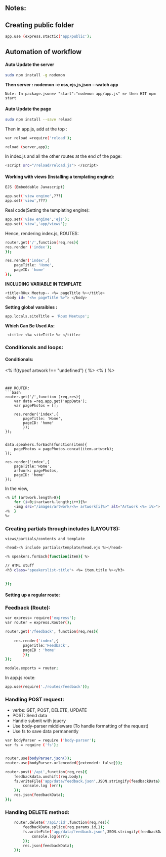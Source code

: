 ## Notes: 

  
## Creating public folder  

```bash
app.use (express.stactic('app/public');
```
  
  
## Automation of workflow  

#### Auto Update the server
```bash
sudo npm install -g nodemon  
```

**Then server :  nodemon -e css,ejs,js,json --watch app**

```Note: In package.json=> "start":"nodemon app/app.js" => then HIT npm start```


#### Auto Update the page 
```bash
sudo npm install --save reload
```

Then in app.js, add at the top : 
```bash
var reload =require('reload');

reload (server,app);
```

In index.js and all the other routes at the end of the page:   
```bash 
<script src="/reload/reload.js"> </script>
```

#### Working with views (Installing a templating engine): 

```bash 
EJS (Embeddable Javascript)

app.set('view engine',???)
app.set('view',???)

```
Real code(Setting the templating engine):  
```bash
app.set('view engine','ejs');
app.set('view','app/views');
```
   
Hence, rendering index.js, ROUTES:   
```bash
router.get('/',function(req,res){
res.render ('index');     
});
```
  
```bash
res.render('index',{
	pageTitle: 'Home',
	pageID: 'home'
});  
```

**INCLUDING VARIABLE IN TEMPLATE**  
```bash
<title>ROux Meetup-- <%= pageTitle %></title>
<body id= "<%= pageTitle %>"> </body>
```
  
  
**Setting global varaibles :**  
```bash   
app.locals.siteTitle = 'Roux Meetups';
```
  
**Which Can Be Used As:**
```bash
 <title> <%= siteTitle %> </title>
```
  

### Conditionals and loops:    
  
#### Conditionals:    
<% if(typeof artwork !== "undefined") { %>
	<script src="/js/pixgrid.js"> </script>
<% } %>
```  
  
  
### ROUTER:  
```bash
router.get('/',function (req,res){
	var data =req.app.get('appData');
	var pagePhotos = [];

	res.render('index',{
		pageTitle: 'Home',
		pageID: 'home'
		});
});  
  
  
data.speakers.forEach(function(item){
	pagePhotos = pagePhotos.concat(item.artwork);
});

res.render('index',{
	pageTitle:'Home',
	artwork: pagePhotos,
	pageID: 'home'
});
```

In the view, 
```bash
<% if (artwork.length>0){
	for (i=0;i<artwork.length;i++){%>
	<img src="/images/artwork/<%= artwork[i]%>" alt="Artwork <%= i%>">
<%	}
%>
```
  

### Creating partials through includes (LAYOUTS):  
`views/partials/contents and template`
```bash 
<head><% include partials/template/head.ejs %></head>
```  


```bash 
<% speakers.forEach(function(item){ %>

// HTML stuff 
<h3 class="speakerslist-title"> <%= item.title %></h3>
	

});

```

#### Setting up a regular route:  
### Feedback (Route):
```bash
var express= require('express');
var router = express.Router();

router.get('/feedback', function(req,res){
	
	res.render('index',{
		pageTitle:'Feedback',
		pageID : 'home'
		});
});

module.exports = router; 
```
In app.js route:  
```bash
app.use(require('./routes/feedback'));
```

### Handling POST request:  
- verbs: GET, POST, DELETE, UPDATE
- POST: Send data
- Handle submit with jquery
- Use body-parser middleware (To handle formatting of the request)
- Use fs to save data permanently

```bash
var bodyParser = require ('body-parser');
var fs = require ('fs');


router.use(bodyParser.json());
router.use(bodyParser.urlencoded({extended: false}));

router.post('/api',function(req,res){
	feedbackdata.unshift(req.body);
	fs.writeFile('app/data/feedback.json',JSON.stringify(feedbackData),'utf8',function(err){
		console.log (err);
	});
	res.json(feedbackData);
});
```  

### Handling DELETE method:  
```bash
	router.delete('/api/:id',function(req,res){
		feedbackData.splice(req.params.id,1);
		fs.writeFile('app/data/feedback.json',JSON.stringify(feedbackData),'utf8',function(err){
			console.log(err);
		});
		res.json(feedbackData);
	});
```